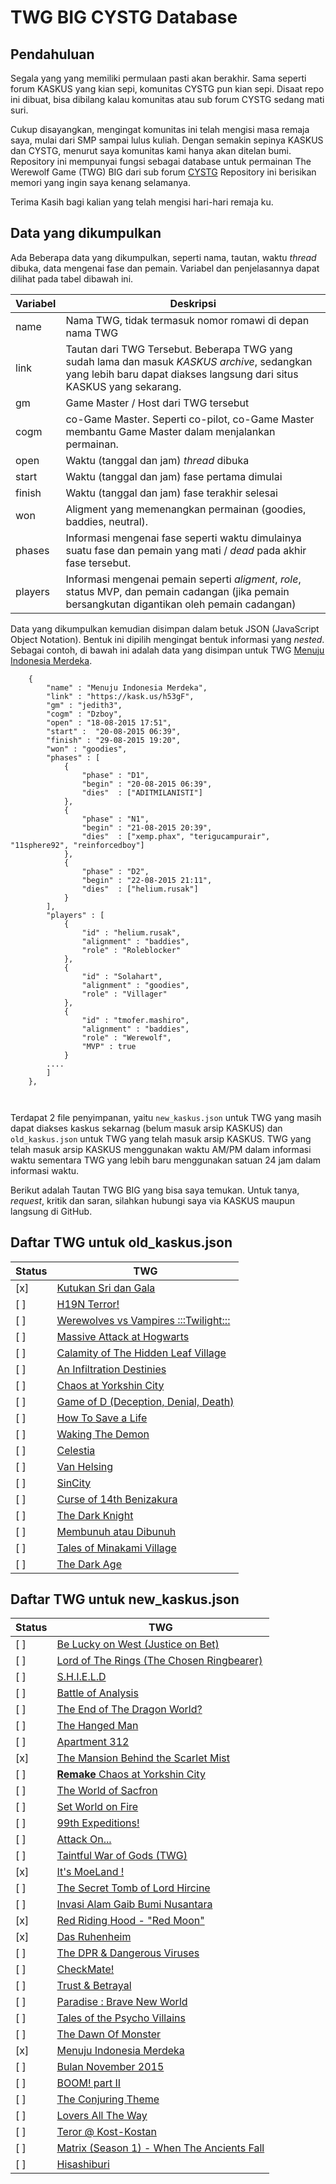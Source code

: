 # TWG BIG CYSTG Database

## Pendahuluan

Segala yang yang memiliki permulaan pasti akan berakhir.
Sama seperti forum KASKUS yang kian sepi, komunitas CYSTG pun kian sepi. 
Disaat repo ini dibuat, bisa dibilang kalau komunitas atau sub forum CYSTG sedang mati suri.

Cukup disayangkan, mengingat komunitas ini telah mengisi masa remaja saya, mulai dari SMP sampai lulus kuliah.
Dengan semakin sepinya KASKUS dan CYSTG, menurut saya komunitas kami hanya akan ditelan bumi.
Repository ini mempunyai fungsi sebagai database untuk permainan The Werewolf Game (TWG) BIG dari sub forum [CYSTG](https://www.kaskus.co.id/forum/18/can-you-solve-this-game/)
Repository ini berisikan memori yang ingin saya kenang selamanya.

Terima Kasih bagi kalian yang telah mengisi hari-hari remaja ku.

## Data yang dikumpulkan

Ada Beberapa data yang dikumpulkan, seperti nama, tautan, waktu *thread* dibuka, data mengenai fase dan pemain.
Variabel dan penjelasannya dapat dilihat pada tabel dibawah ini.

Variabel | Deskripsi
---------|---------
name        | Nama TWG, tidak termasuk nomor romawi di depan nama TWG
link        | Tautan dari TWG Tersebut. Beberapa TWG yang sudah lama dan masuk *KASKUS archive*, sedangkan yang lebih baru dapat diakses langsung dari situs KASKUS yang sekarang.
gm          | Game Master / Host dari TWG tersebut
cogm        | co-Game Master. Seperti co-pilot, co-Game Master membantu Game Master dalam menjalankan permainan.
open        | Waktu (tanggal dan jam) *thread* dibuka
start       | Waktu (tanggal dan jam) fase pertama dimulai
finish      | Waktu (tanggal dan jam) fase terakhir selesai
won         | Aligment yang memenangkan permainan (goodies, baddies, neutral). 
phases      | Informasi mengenai fase seperti waktu dimulainya suatu fase dan pemain yang mati / *dead* pada akhir fase tersebut.
players     | Informasi mengenai pemain seperti *aligment*, *role*, status MVP, dan pemain cadangan (jika pemain bersangkutan digantikan oleh pemain cadangan)


Data yang dikumpulkan kemudian disimpan dalam betuk JSON (JavaScript Object Notation).
Bentuk ini dipilih mengingat bentuk informasi yang *nested*.
Sebagai contoh, di bawah ini adalah data yang disimpan untuk TWG [Menuju Indonesia Merdeka](https://kask.us/h53gF).

```
    {
        "name" : "Menuju Indonesia Merdeka",
        "link" : "https://kask.us/h53gF",
        "gm" : "jedith3",
        "cogm" : "Dzboy",
        "open" : "18-08-2015 17:51",
        "start" :  "20-08-2015 06:39",
        "finish" : "29-08-2015 19:20",
        "won" : "goodies", 
        "phases" : [
            {
                "phase" : "D1",
                "begin" : "20-08-2015 06:39",
                "dies"  : ["ADITMILANISTI"]
            },
            {
                "phase" : "N1",
                "begin" : "21-08-2015 20:39",
                "dies"  : ["xemp.phax", "terigucampurair", "11sphere92", "reinforcedboy"]
            },
            {
                "phase" : "D2",
                "begin" : "22-08-2015 21:11",
                "dies"  : ["helium.rusak"]
            }
        ],
        "players" : [
            { 
                "id" : "helium.rusak", 
                "alignment" : "baddies",
                "role" : "Roleblocker"
            },
            { 
                "id" : "Solahart",
                "alignment" : "goodies",
                "role" : "Villager"
            },
            { 
                "id" : "tmofer.mashiro",
                "alignment" : "baddies",
                "role" : "Werewolf",
                "MVP" : true
            }
        ....
        ]
    },

    
```

Terdapat 2 file penyimpanan, yaitu `new_kaskus.json` untuk TWG yang masih dapat diakses kaskus sekarnag (belum masuk arsip KASKUS) dan `old_kaskus.json` untuk TWG yang telah masuk arsip KASKUS.
TWG yang telah masuk arsip KASKUS menggunakan waktu AM/PM dalam informasi waktu sementara TWG yang lebih baru menggunakan satuan 24 jam dalam informasi waktu.

Berikut adalah Tautan TWG BIG yang bisa saya temukan.
Untuk tanya, *request*, kritik dan saran, silahkan hubungi saya via KASKUS maupun langsung di GitHub.

## Daftar TWG untuk old_kaskus.json

Status   | TWG
---------|---------
[x]      | [Kutukan Sri dan Gala](https://archive.kaskus.co.id/thread/8765940)
[ ]      | [H19N Terror!](http://archive.kaskus.co.id/thread/8972518)
[ ]      | [Werewolves vs Vampires :::Twilight:::](http://archive.kaskus.co.id/thread/9227137)
[ ]      | [Massive Attack at Hogwarts](http://archive.kaskus.co.id/thread/9494605)
[ ]      | [Calamity of The Hidden Leaf Village](http://archive.kaskus.co.id/thread/9772548)
[ ]      | [An Infiltration Destinies](http://archive.kaskus.co.id/thread/10108649)
[ ]      | [Chaos at Yorkshin City](http://archive.kaskus.co.id/thread/10342165)
[ ]      | [Game of D (Deception, Denial, Death)](http://archive.kaskus.co.id/thread/10446494)
[ ]      | [How To Save a Life](http://archive.kaskus.co.id/thread/10761235)
[ ]      | [Waking The Demon](http://archive.kaskus.co.id/thread/11118743)
[ ]      | [Celestia](http://archive.kaskus.co.id/thread/11421415)
[ ]      | [Van Helsing](http://archive.kaskus.co.id/thread/11759074)
[ ]      | [SinCity](http://archive.kaskus.co.id/thread/12356185)
[ ]      | [Curse of 14th Benizakura](http://archive.kaskus.co.id/thread/13091781)
[ ]      | [The Dark Knight](http://archive.kaskus.co.id/thread/13708071)
[ ]      | [Membunuh atau Dibunuh](http://archive.kaskus.co.id/thread/14482535)
[ ]      | [Tales of Minakami Village](http://archive.kaskus.co.id/thread/15359906)
[ ]      | [The Dark Age](http://archive.kaskus.co.id/thread/15858591)

## Daftar TWG untuk new_kaskus.json

Status   | TWG
---------|----------
[ ]      | [Be Lucky on West (Justice on Bet)](http://kask.us/gWPzz)
[ ]      | [Lord of The Rings (The Chosen Ringbearer)](http://kask.us/gV5NT)
[ ]      | [S.H.I.E.L.D](http://kask.us/gWu3t)
[ ]      | [Battle of Analysis](http://kask.us/gVUlF)
[ ]      | [The End of The Dragon World?](http://kask.us/g353e)
[ ]      | [The Hanged Man](http://kask.us/g5DaG)
[ ]      | [Apartment 312](http://kask.us/g9d8f)
[x]      | [The Mansion Behind the Scarlet Mist](http://kask.us/haK0K)
[ ]      | [**Remake** Chaos at Yorkshin City](http://kask.us/hb5oJ)
[ ]      | [The World of Sacfron](http://kask.us/hewh1)
[ ]      | [Set World on Fire](http://kask.us/hgCuF)
[ ]      | [99th Expeditions!](http://kask.us/hh1od)
[ ]      | [Attack On...](http://kask.us/hlWor)
[ ]      | [Taintful War of Gods (TWG)](http://kask.us/hnd05)
[x]      | [It's MoeLand !](http://kask.us/hsLsS)
[ ]      | [The Secret Tomb of Lord Hircine](http://kask.us/hwF2N)
[ ]      | [Invasi Alam Gaib Bumi Nusantara](http://kask.us/hDMkD)
[x]      | [Red Riding Hood - "Red Moon"](http://kask.us/hIipQ)
[x]      | [Das Ruhenheim](http://kask.us/hKZBJ)
[ ]      | [The DPR & Dangerous Viruses](http://kask.us/hNFBO)
[ ]      | [CheckMate!](http://kask.us/hQHBC)
[ ]      | [Trust & Betrayal](https://kask.us/hV1Bo)
[ ]      | [Paradise : Brave New World](https://kask.us/h0j4e)
[ ]      | [Tales of the Psycho Villains](https://kask.us/h1sVd)
[ ]      | [The Dawn Of Monster](https://kask.us/h3igc)
[x]      | [Menuju Indonesia Merdeka](https://kask.us/h53gF)
[ ]      | [Bulan November 2015](https://kask.us/h9gNK)
[ ]      | [BOOM! part II](https://kask.us/ibxhD)
[ ]      | [The Conjuring Theme](https://kask.us/igU6j)
[ ]      | [Lovers All The Way](https://kask.us/ihXsw)
[ ]      | [Teror @ Kost-Kostan](https://kask.us/imZCL)
[ ]      | [Matrix (Season 1) - When The Ancients Fall](https://kask.us/iqDDq)
[ ]      | [Hisashiburi](https://kask.us/iyBPW)
